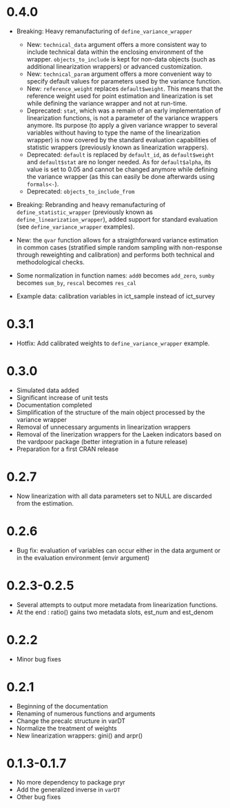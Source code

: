 # 0.4.0

- Breaking: Heavy remanufacturing of `define_variance_wrapper`

    * New: `technical_data` argument offers a more consistent way to include technical data within the enclosing environment of the wrapper. `objects_to_include` is kept for non-data objects (such as additional linearization wrappers) or advanced customization.
    * New: `technical_param` argument offers a more convenient way to specify default values for parameters used by the variance function.
    * New: `reference_weight` replaces `default$weight`. This means that the reference weight used for point estimation and linearization is set while defining the variance wrapper and not at run-time.
    * Deprecated: `stat`, which was a remain of an early implementation of linearization functions, is not a parameter of the variance wrappers anymore. Its purpose (to apply a given variance wrapper to several variables without having to type the name of the linearization wrapper) is now covered by the standard evaluation capabilities of statistic wrappers (previously known as linearization wrappers).
    * Deprecated: `default` is replaced by `default_id`, as `default$weight` and `default$stat` are no longer needed. As for `default$alpha`, its value is set to 0.05 and cannot be changed anymore while defining the variance wrapper (as this can easily be done afterwards using `formals<-`).
    * Deprecated: `objects_to_include_from`

- Breaking: Rebranding and heavy remanufacturing of `define_statistic_wrapper` (previously known as `define_linearization_wrapper`), added support for standard evaluation (see `define_variance_wrapper` examples).
    
- New: the `qvar` function allows for a straigthforward variance estimation in common cases (stratified simple random sampling with non-response through reweighting and calibration) and performs both technical and methodological checks.

- Some normalization in function names: `add0` becomes `add_zero`, `sumby` becomes `sum_by`, `rescal` becomes `res_cal`

- Example data: calibration variables in ict_sample instead of ict_survey


# 0.3.1

- Hotfix: Add calibrated weights to `define_variance_wrapper` example.

# 0.3.0

- Simulated data added
- Significant increase of unit tests
- Documentation completed
- Simplification of the structure of the main object processed by the variance wrapper
- Removal of unnecessary arguments in linearization wrappers
- Removal of the linerization wrappers for the Laeken indicators based on the vardpoor package (better integration in a future release)
- Preparation for a first CRAN release

# 0.2.7

- Now linearization with all data parameters set to NULL are discarded from the estimation.

# 0.2.6 

- Bug fix: evaluation of variables can occur either in the data argument or in the evaluation environment (envir argument)

# 0.2.3-0.2.5

- Several attempts to output more metadata from linearization functions. 
- At the end : ratio() gains two metadata slots, est_num and est_denom

# 0.2.2

- Minor bug fixes

# 0.2.1

- Beginning of the documentation
- Renaming of numerous functions and arguments
- Change the precalc structure in varDT
- Normalize the treatment of weights
- New linearization wrappers: gini() and arpr()

# 0.1.3-0.1.7

- No more dependency to package pryr
- Add the generalized inverse in `varDT`
- Other bug fixes

